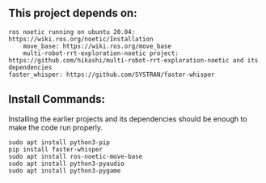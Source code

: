 ## This project depends on:
    ros noetic running on ubuntu 20.04: https://wiki.ros.org/noetic/Installation
        move_base: https://wiki.ros.org/move_base
        multi-robot-rrt-exploration-noetic project: https://github.com/hikashi/multi-robot-rrt-exploration-noetic and its dependencies
    faster_whisper: https://github.com/SYSTRAN/faster-whisper

## Install Commands:
Installing the earlier projects and its dependencies should be enough to make the code run properly.

    sudo apt install python3-pip
    pip install faster-whisper
    sudo apt install ros-noetic-move-base
    sudo apt install python3-pyaudio
    sudo apt install python3-pygame

